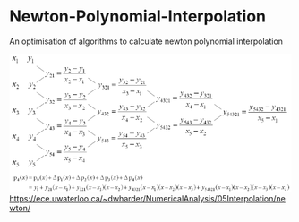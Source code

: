 # Newton-Polynomial-Interpolation
An optimisation of algorithms to calculate newton polynomial interpolation

![](https://github.com/JoshuaWu1997/Newton-Polynomial-Interpolation/blob/master/p4.png)
https://ece.uwaterloo.ca/~dwharder/NumericalAnalysis/05Interpolation/newton/
